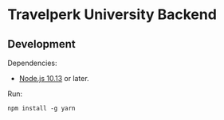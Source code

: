 # Travelperk University Backend

## Development

Dependencies:

- [Node.js 10.13](https://nodejs.org/) or later.

Run:

```shell script
npm install -g yarn
```